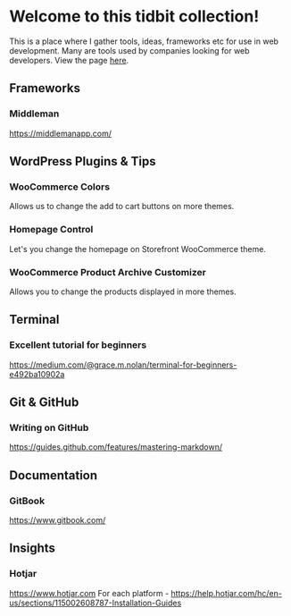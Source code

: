 # Welcome to this tidbit collection!
This is a place where I gather tools, ideas, frameworks etc for use in web development. Many are tools used by companies looking for web developers.  View the page [here](https://aliciavanzijl.github.io/webdevtidbits/).

## Frameworks

### Middleman
https://middlemanapp.com/

## WordPress Plugins & Tips

### WooCommerce Colors
Allows us to change the add to cart buttons on more themes.

### Homepage Control
Let's you change the homepage on Storefront WooCommerce theme.

### WooCommerce Product Archive Customizer
Allows you to change the products displayed in more themes.

## Terminal

### Excellent tutorial for beginners
https://medium.com/@grace.m.nolan/terminal-for-beginners-e492ba10902a

## Git & GitHub

### Writing on GitHub
https://guides.github.com/features/mastering-markdown/

## Documentation

### GitBook
https://www.gitbook.com/

## Insights

### Hotjar
https://www.hotjar.com
For each platform - https://help.hotjar.com/hc/en-us/sections/115002608787-Installation-Guides

